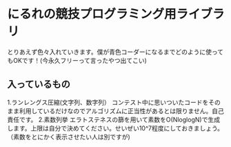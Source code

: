 # にるれの競技プログラミング用ライブラリ
とりあえず色々入れていきます。僕が青色コーダーになるまでどのように使ってもOKです！(今永久フリーって言ったやつ出てこい)
## 入っているもの
1.ランレングス圧縮(文字列、数字列）
  コンテスト中に思いついたコードをそのまま利用しているだけなのでアルゴリズムに正当性があるとは限りません。自己責任です。
2.素数列挙
  エラトステネスの篩を用いて素数をO(NloglogN)で生成します。上限は自分で決めてください。せいぜい10^7程度にしておきましょう。（素数をとにかく表示させたい人は別ですが)

  
